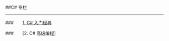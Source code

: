 ##C# 专栏

---

###&emsp;&emsp;[1. C# 入门经典](https://shenjun4csharp.github.io/csharphtml/)


###&emsp;&emsp;[2. C# 高级编程]